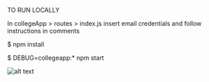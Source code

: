 TO RUN LOCALLY

In collegeApp > routes > index.js  insert email credentials and follow instructions in comments

$ npm install

$ DEBUG=collegeapp:* npm start

![alt text](collegeApp/public/images/ss.png)
